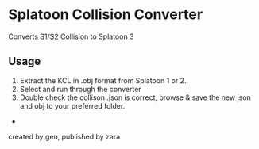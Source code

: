 # Splatoon Collision Converter
Converts S1/S2 Collision to Splatoon 3


## Usage
1. Extract the KCL in .obj format from Splatoon 1 or 2.
2. Select and run through the converter
3. Double check the collison .json is correct, browse & save the new json and obj to your preferred folder.


-

created by gen, published by zara
